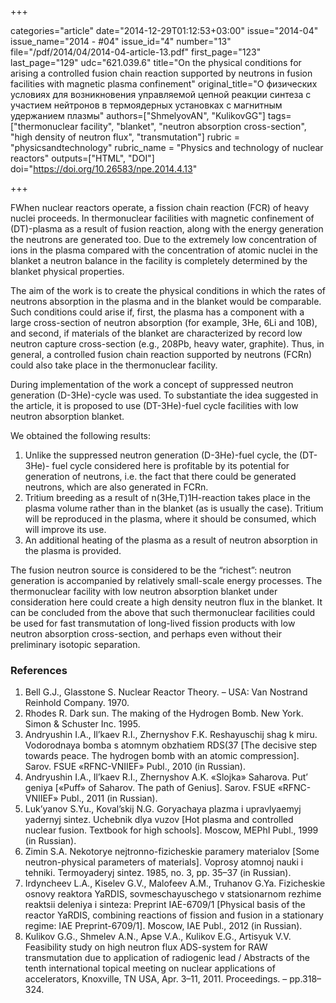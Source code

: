 +++

categories="article"
date="2014-12-29T01:12:53+03:00"
issue="2014-04"
issue_name="2014 - #04"
issue_id="4"
number="13"
file="/pdf/2014/04/2014-04-article-13.pdf"
first_page="123"
last_page="129"
udc="621.039.6"
title="On the physical conditions for arising a controlled fusion chain reaction supported by neutrons in fusion facilities with magnetic plasma confinement"
original_title="О физических условиях для возникновения управляемой цепной реакции синтеза с участием нейтронов в термоядерных установках с магнитным удержанием плазмы"
authors=["ShmelyovAN", "KulikovGG"]
tags=["thermonuclear facility", "blanket", "neutron absorption cross-section", "high density of neutron flux", "transmutation"]
rubric = "physicsandtechnology"
rubric_name = "Physics and technology of nuclear reactors"
outputs=["HTML", "DOI"]
doi="https://doi.org/10.26583/npe.2014.4.13"

+++

FWhen nuclear reactors operate, a fission chain reaction (FCR) of heavy nuclei proceeds. In thermonuclear facilities with magnetic confinement of (DT)-plasma as a result of fusion reaction, along with the energy generation the neutrons are generated too. Due to the extremely low concentration of ions in the plasma compared with the concentration of atomic nuclei in the blanket a neutron balance in the facility is completely determined by the blanket physical properties.

The aim of the work is to create the physical conditions in which the rates of neutrons absorption in the plasma and in the blanket would be comparable. Such conditions could arise if, first, the plasma has a component with a large cross-section of neutron absorption (for example, 3He, 6Li and 10B), and second, if materials of the blanket are characterized by record low neutron capture cross-section (e.g., 208Pb, heavy water, graphite). Thus, in general, a controlled fusion chain reaction supported by neutrons (FCRn) could also take place in the thermonuclear facility.

During implementation of the work a concept of suppressed neutron generation (D-3He)-cycle was used. To substantiate the idea suggested in the article, it is proposed to use (DT-3He)-fuel cycle facilities with low neutron absorption blanket.

We obtained the following results:
1. Unlike the suppressed neutron generation (D-3He)-fuel cycle, the (DT-3He)- fuel cycle considered here is profitable by its potential for generation of neutrons, i.e. the fact that there could be generated neutrons, which are also generated in FCRn.
2. Tritium breeding as a result of n(3He,T)1H-reaction takes place in the plasma volume rather than in the blanket (as is usually the case). Tritium will be reproduced in the plasma, where it should be consumed, which will improve its use.
3. An additional heating of the plasma as a result of neutron absorption in the plasma is provided.

The fusion neutron source is considered to be the “richest”: neutron generation is accompanied by relatively small-scale energy processes. The thermonuclear facility with low neutron absorption blanket under consideration here could create a high density neutron flux in the blanket. It can be concluded from the above that such thermonuclear facilities could be used for fast transmutation of long-lived fission products with low neutron absorption cross-section, and perhaps even without their preliminary isotopic separation.

### References

1. Bell G.J., Glasstone S. Nuclear Reactor Theory. – USA: Van Nostrand Reinhold Company. 1970.
2. Rhodes R. Dark sun. The making of the Hydrogen Bomb. New York. Simon & Schuster Inc. 1995.
3. Andryushin I.A., Il’kaev R.I., Zhernyshov F.K. Reshayuschij shag k miru. Vodorodnaya bomba s atomnym obzhatiem RDS(37 [The decisive step towards peace. The hydrogen bomb with an atomic compression]. Sarov. FSUE «RFNC-VNIIEF» Publ., 2010 (in Russian).
4. Andryushin I.A., Il’kaev R.I., Zhernyshov A.K. «Slojka» Saharova. Put’ geniya [«Puff» of Saharov. The path of Genius]. Sarov. FSUE «RFNC-VNIIEF» Publ., 2011 (in Russian).
5. Luk’yanov S.Yu., Koval’skij N.G. Goryachaya plazma i upravlyaemyj yadernyj sintez. Uchebnik dlya vuzov [Hot plasma and controlled nuclear fusion. Textbook for high schools]. Moscow, MEPhI Publ., 1999 (in Russian).
6. Zimin S.A. Nekotorye nejtronno-fizicheskie paramery materialov [Some neutron-physical parameters of materials]. Voprosy atomnoj nauki i tehniki. Termoyaderyj sintez. 1985, no. 3, pp. 35–37 (in Russian).
7. Irdyncheev L.A., Kiselev G.V., Malofeev A.M., Truhanov G.Ya. Fizicheskie osnovy reaktora YaRDIS, sovmeschayuschego v statsionarnom rezhime reaktsii deleniya i sinteza: Preprint IAE-6709/1 [Physical basis of the reactor YaRDIS, combining reactions of fission and fusion in a stationary regime: IAE Preprint-6709/1]. Moscow, IAE Publ., 2012 (in Russian).
8. Kulikov G.G., Shmelev A.N., Apse V.A., Kulikov E.G., Artisyuk V.V. Feasibility study on high neutron flux ADS-system for RAW transmutation due to application of radiogenic lead / Abstracts of the tenth international topical meeting on nuclear applications of accelerators, Knoxville, TN USA, Apr. 3–11, 2011. Proceedings. – pp.318–324.